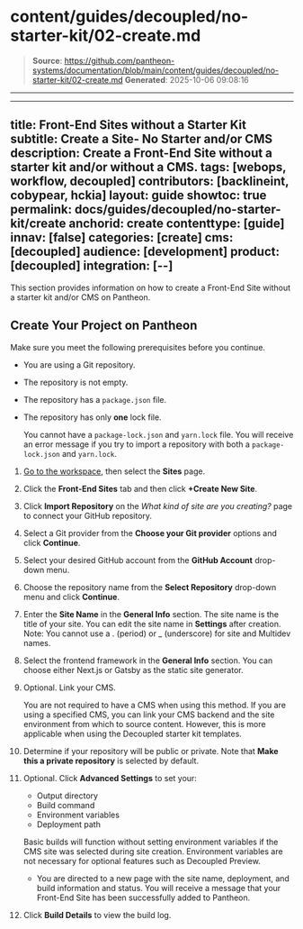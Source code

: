 # content/guides/decoupled/no-starter-kit/02-create.md

> **Source**: https://github.com/pantheon-systems/documentation/blob/main/content/guides/decoupled/no-starter-kit/02-create.md
> **Generated**: 2025-10-06 09:08:16

---

---
title: Front-End Sites without a Starter Kit
subtitle: Create a Site- No Starter and/or CMS
description: Create a Front-End Site without a starter kit and/or without a CMS.
tags: [webops, workflow, decoupled]
contributors: [backlineint, cobypear, hckia]
layout: guide
showtoc: true
permalink: docs/guides/decoupled/no-starter-kit/create
anchorid: create
contenttype: [guide]
innav: [false]
categories: [create]
cms: [decoupled]
audience: [development]
product: [decoupled]
integration: [--]
---

This section provides information on how to create a Front-End Site without a starter kit and/or CMS on Pantheon.

## Create Your Project on Pantheon

Make sure you meet the following prerequisites before you continue.

- You are using a Git repository.

- The repository is not empty.

- The repository has a `package.json` file.

- The repository has only **one** lock file.

    <Alert title="Note"  type="info" >

    You cannot have a `package-lock.json` and `yarn.lock` file. You will receive an error message if you try to import a repository with both a `package-lock.json` and `yarn.lock`.

    </Alert>


1. [Go to the workspace](/guides/account-mgmt/workspace-sites-teams/workspaces#switch-between-workspaces), then select the **Sites** page.

1. Click the **Front-End Sites** tab and then click **+Create New Site**.

1. Click **Import Repository** on the _What kind of site are you creating?_ page to connect your GitHub repository.

1. Select a Git provider from the **Choose your Git provider** options and click **Continue**.

1. Select your desired GitHub account from the **GitHub Account** drop-down menu.

1. Choose the repository name from the **Select Repository** drop-down menu and click **Continue**.

1. Enter the **Site Name** in the **General Info** section. The site name is the title of your site. You can edit the site name in **Settings** after creation. Note: You cannot use a . (period) or _ (underscore) for site and Multidev names.

1. Select the frontend framework in the **General Info** section. You can choose either Next.js or Gatsby as the static site generator.

1. Optional. Link your CMS.

    <Alert title="Note"  type="info" >

    You are not required to have a CMS when using this method. If you are using a specified CMS, you can link your CMS backend and the site environment from which to source content. However, this is more applicable when using the Decoupled starter kit templates.

    </Alert>

1. Determine if your repository will be public or private. Note that **Make this a private repository** is selected by default.

1. Optional. Click **Advanced Settings** to set your:

    - Output directory
    - Build command
    - Environment variables
    - Deployment path

    <Alert title="Note"  type="info" >

     Basic builds will function without setting environment variables if the CMS site was selected during site creation. Environment variables are not necessary for optional features such as Decoupled Preview.

     </Alert>

    - You are directed to a new page with the site name, deployment, and build information and status. You will receive a message that your Front-End Site has been successfully added to Pantheon.

1. Click **Build Details** to view the build log.
